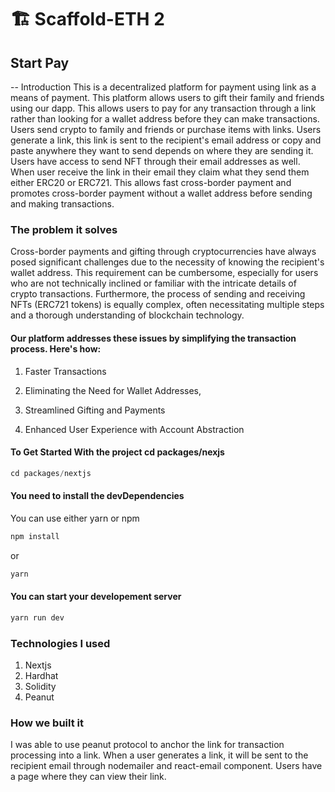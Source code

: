 # 🏗 Scaffold-ETH 2


## Start Pay 
-- Introduction 
This is a decentralized platform for payment using link as a means of payment. This platform allows users to gift their family and friends using our dapp. This allows users to pay for any transaction through a link rather than looking for a wallet address before they can make transactions. Users send crypto to family and friends or purchase items with links. Users generate a link, this link is sent to the recipient's email address or copy and paste anywhere they want to send depends on where they are sending it. Users have access to send NFT through their email addresses as well. When user receive the link in their email they claim what they send them either ERC20 or ERC721. This allows fast cross-border payment and promotes cross-border payment without a wallet address before sending and making transactions.

### The problem it solves
Cross-border payments and gifting through cryptocurrencies have always posed significant challenges due to the necessity of knowing the recipient's wallet address. This requirement can be cumbersome, especially for users who are not technically inclined or familiar with the intricate details of crypto transactions. Furthermore, the process of sending and receiving NFTs (ERC721 tokens) is equally complex, often necessitating multiple steps and a thorough understanding of blockchain technology.

#### Our platform addresses these issues by simplifying the transaction process. Here's how:

1. Faster Transactions

2. Eliminating the Need for Wallet Addresses,

3. Streamlined Gifting and Payments

4. Enhanced User Experience with Account Abstraction

#### To Get Started With the project cd packages/nexjs
```js
cd packages/nextjs
```

#### You need to install the devDependencies

You can use either yarn or npm 
```js
npm install 
```
or

```js
yarn  
```


#### You can start your developement server
```js
yarn run dev 
```

### Technologies I used
1. Nextjs
2. Hardhat
3. Solidity
4. Peanut

### How we built it
I was able to use peanut protocol to anchor the link for transaction processing into a link. When a user generates a link, it will be sent to the recipient email through nodemailer and react-email component. Users have a page where they can view their link.